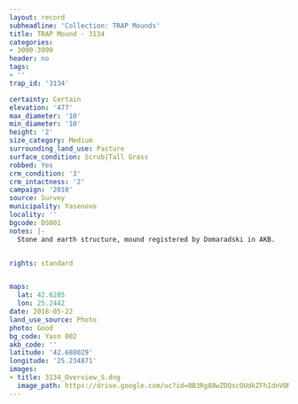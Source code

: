 ```yaml
---
layout: record
subheadline: 'Collection: TRAP Mounds'
title: TRAP Mound - 3134
categories:
- 3000-3999
header: no
tags:
- ''
trap_id: '3134'

certainty: Certain
elevation: '477'
max_diameter: '10'
min_diameter: '10'
height: '2'
size_category: Medium
surrounding_land_use: Pasture
surface_condition: Scrub|Tall Grass
robbed: Yes
crm_condition: '3'
crm_intactness: '2'
campaign: '2010'
source: Survey
municipality: Yasenovo
locality: ''
bgcode: DS001
notes: |-
  Stone and earth structure, mound registered by Domaradski in AKB.


rights: standard


maps:
  lat: 42.6285
  lon: 25.2442
date: 2018-05-22
land_use_source: Photo
photo: Good
bg_code: Yasn 002
akb_code: ''
latitude: '42.688029'
longitude: '25.234871'
images:
- title: 3134_Overview_S.dng
  image_path: https://drive.google.com/uc?id=0B3Rg88wZDQscOUdkZFhIdnVOM1k
---
```

